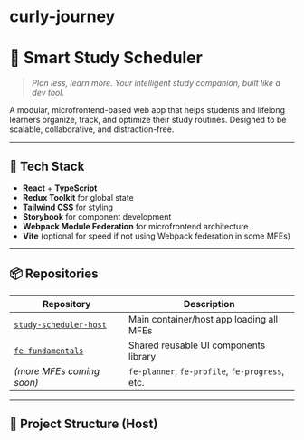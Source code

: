 # curly-journey
# 🧠 Smart Study Scheduler

> _Plan less, learn more. Your intelligent study companion, built like a dev tool._

A modular, microfrontend-based web app that helps students and lifelong learners organize, track, and optimize their study routines. Designed to be scalable, collaborative, and distraction-free.

---

## 🔧 Tech Stack

- **React** + **TypeScript**
- **Redux Toolkit** for global state
- **Tailwind CSS** for styling
- **Storybook** for component development
- **Webpack Module Federation** for microfrontend architecture
- **Vite** (optional for speed if not using Webpack federation in some MFEs)

---

## 📦 Repositories

| Repository         | Description                                 |
|--------------------|---------------------------------------------|
| [`study-scheduler-host`](#)   | Main container/host app loading all MFEs |
| [`fe-fundamentals`](#)        | Shared reusable UI components library   |
| *(more MFEs coming soon)*     | `fe-planner`, `fe-profile`, `fe-progress`, etc. |

---

## 📁 Project Structure (Host)


